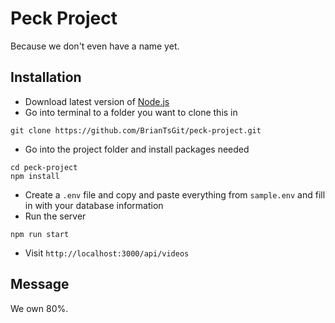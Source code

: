 # Peck Project

Because we don't even have a name yet.

## Installation

- Download latest version of [Node.js](https://nodejs.org/en/)
- Go into terminal to a folder you want to clone this in

```
git clone https://github.com/BrianTsGit/peck-project.git
```
- Go into the project folder and install packages needed

```
cd peck-project
npm install
```
- Create a `.env` file and copy and paste everything from `sample.env` and fill in with your database information
- Run the server
```
npm run start
```
- Visit `http://localhost:3000/api/videos`

## Message

We own 80%.
